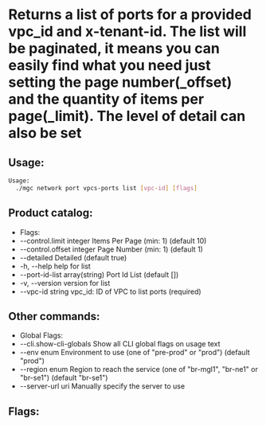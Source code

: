 # Returns a list of ports for a provided vpc_id and x-tenant-id. The list will be paginated, it means you can easily find what you need just setting the page number(_offset) and the quantity of items per page(_limit). The level of detail can also be set

## Usage:
```bash
Usage:
  ./mgc network port vpcs-ports list [vpc-id] [flags]
```

## Product catalog:
- Flags:
- --control.limit integer        Items Per Page (min: 1) (default 10)
- --control.offset integer       Page Number (min: 1) (default 1)
- --detailed                     Detailed (default true)
- -h, --help                         help for list
- --port-id-list array(string)   Port Id List (default [])
- -v, --version                      version for list
- --vpc-id string                vpc_id: ID of VPC to list ports (required)

## Other commands:
- Global Flags:
- --cli.show-cli-globals   Show all CLI global flags on usage text
- --env enum               Environment to use (one of "pre-prod" or "prod") (default "prod")
- --region enum            Region to reach the service (one of "br-mgl1", "br-ne1" or "br-se1") (default "br-se1")
- --server-url uri         Manually specify the server to use

## Flags:
```bash

```

